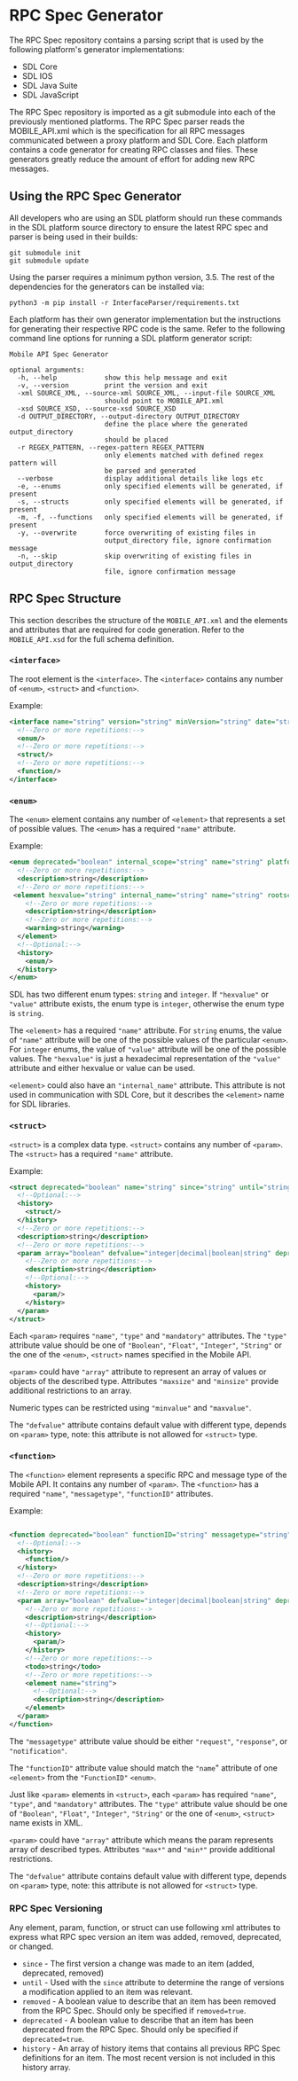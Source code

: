 # RPC Spec Generator

The RPC Spec repository contains a parsing script that is used by the following platform's generator implementations:

- SDL Core
- SDL IOS
- SDL Java Suite
- SDL JavaScript

The RPC Spec repository is imported as a git submodule into each of the previously mentioned platforms. The RPC Spec parser reads the MOBILE_API.xml which is the specification for all RPC messages communicated between a proxy platform and SDL Core. Each platform contains a code generator for creating RPC classes and files. These generators greatly reduce the amount of effort for adding new RPC messages.

## Using the RPC Spec Generator

All developers who are using an SDL platform should run these commands in the SDL platform source directory to ensure the latest RPC spec and parser is being used in their builds:

```
git submodule init
git submodule update
```

Using the parser requires a minimum python version, 3.5. The rest of the dependencies for the generators can be installed via:

```
python3 -m pip install -r InterfaceParser/requirements.txt
```

Each platform has their own generator implementation but the instructions for generating their respective RPC code is the same. Refer to the following command line options for running a SDL platform generator script:

```
Mobile API Spec Generator

optional arguments:
  -h, --help            show this help message and exit
  -v, --version         print the version and exit
  -xml SOURCE_XML, --source-xml SOURCE_XML, --input-file SOURCE_XML
                        should point to MOBILE_API.xml
  -xsd SOURCE_XSD, --source-xsd SOURCE_XSD
  -d OUTPUT_DIRECTORY, --output-directory OUTPUT_DIRECTORY
                        define the place where the generated output_directory
                        should be placed
  -r REGEX_PATTERN, --regex-pattern REGEX_PATTERN
                        only elements matched with defined regex pattern will
                        be parsed and generated
  --verbose             display additional details like logs etc
  -e, --enums           only specified elements will be generated, if present
  -s, --structs         only specified elements will be generated, if present
  -m, -f, --functions   only specified elements will be generated, if present
  -y, --overwrite       force overwriting of existing files in
                        output_directory file, ignore confirmation message
  -n, --skip            skip overwriting of existing files in output_directory
                        file, ignore confirmation message
```

## RPC Spec Structure

This section describes the structure of the `MOBILE_API.xml` and the elements and attributes that are required for code generation. Refer to the `MOBILE_API.xsd` for the full schema definition.

### `<interface>`
The root element is the `<interface>`. The `<interface>` contains any number of `<enum>`, `<struct>` and `<function>`.

Example:
```xml
<interface name="string" version="string" minVersion="string" date="string">
  <!--Zero or more repetitions:-->
  <enum/>
  <!--Zero or more repetitions:-->
  <struct/>
  <!--Zero or more repetitions:-->
  <function/>
</interface>
```

### `<enum>`
The `<enum>` element contains any number of `<element>` that represents a set of possible values. The `<enum>` has a required `"name"` attribute.

Example:
```xml
<enum deprecated="boolean" internal_scope="string" name="string" platform="string" since="string" until="string">
  <!--Zero or more repetitions:-->
  <description>string</description>
  <!--Zero or more repetitions:-->
 <element hexvalue="string" internal_name="string" name="string" rootscreen="boolean" since="string" value="integer">
    <!--Zero or more repetitions:-->
    <description>string</description>
    <!--Zero or more repetitions:-->
    <warning>string</warning>
  </element>
  <!--Optional:-->
  <history>
    <enum/>
  </history>
</enum>
```

SDL has two different enum types: `string` and `integer`. If `"hexvalue"` or `"value"` attribute exists, the enum type is `integer`, otherwise the enum type is `string`.

The `<element>` has a required `"name"` attribute. For `string` enums, the value of `"name"` attribute will be one of the possible values of the particular `<enum>`.  For `integer` enums, the value of `"value"` attribute will be one of the possible values. The `"hexvalue"` is just a hexadecimal representation of the `"value"` attribute and either hexvalue or value can be used.

`<element>` could also have an `"internal_name"` attribute. This attribute is not used in communication with SDL Core, but it describes the `<element>` name for SDL libraries.

### `<struct>`
`<struct>` is a complex data type. `<struct>` contains any number of `<param>`. The `<struct>` has a required `"name"` attribute.

Example:
```xml
<struct deprecated="boolean" name="string" since="string" until="string">
  <!--Optional:-->
  <history>
    <struct/>
  </history>
  <!--Zero or more repetitions:-->
  <description>string</description>
  <!--Zero or more repetitions:-->
  <param array="boolean" defvalue="integer|decimal|boolean|string" deprecated="boolean" mandatory="boolean" maxlength="integer" maxsize="integer" maxvalue="decimal" minlength="integer" minsize="integer" minvalue="decimal" name="string" since="string" type="string" until="string">
    <!--Zero or more repetitions:-->
    <description>string</description>
    <!--Optional:-->
    <history>
      <param/>
    </history>
  </param>
</struct>
```

Each `<param>` requires `"name"`, `"type"` and `"mandatory"` attributes. The `"type"` attribute value should be one of `"Boolean"`, `"Float"`, `"Integer"`, `"String"` or the one of the `<enum>`, `<struct>` names specified in the Mobile API.

`<param>` could have `"array"` attribute to represent an array of values or objects of the described type. Attributes `"maxsize"` and `"minsize"` provide additional restrictions to an array.

Numeric types can be restricted using `"minvalue"` and `"maxvalue"`. 

The `"defvalue"` attribute contains default value with different type, depends on `<param>` type, note: this attribute is not allowed for `<struct>` type.

### `<function>`
The `<function>` element represents a specific RPC and message type of the Mobile API. It contains any number of `<param>`. The `<function>` has a required `"name"`, `"messagetype"`, `"functionID"` attributes.

Example:
```xml

<function deprecated="boolean" functionID="string" messagetype="string" name="string" since="string" until="string">
  <!--Optional:-->
  <history>
    <function/>
  </history>
  <!--Zero or more repetitions:-->
  <description>string</description>
  <!--Zero or more repetitions:-->
  <param array="boolean" defvalue="integer|decimal|boolean|string" deprecated="boolean" mandatory="boolean" maxlength="integer" maxsize="integer" maxvalue="decimal" minlength="integer" minsize="integer" minvalue="decimal" name="string" platform="string" since="string" type="string" until="string">
    <!--Zero or more repetitions:-->
    <description>string</description>
    <!--Optional:-->
    <history>
      <param/>
    </history>
    <!--Zero or more repetitions:-->
    <todo>string</todo>
    <!--Zero or more repetitions:-->
    <element name="string">
      <!--Optional:-->
      <description>string</description>
    </element>
  </param>
</function>
```
The `"messagetype"` attribute value should be either `"request"`, `"response"`, or `"notification"`. 

The `"functionID"` attribute value should match the `"name`" attribute of one `<element>` from the `"FunctionID"` `<enum>`.

Just like `<param>` elements in `<struct>`, each `<param>` has required `"name"`, `"type"`, and `"mandatory"` attributes. The `"type"` attribute value should be one of `"Boolean"`, `"Float"`, `"Integer"`, `"String"` or the one of `<enum>`, `<struct>` name exists in XML.

`<param>` could have `"array"` attribute which means the param represents array of described types. Attributes `"max*"` and `"min*"` provide additional restrictions. 

The `"defvalue"` attribute contains default value with different type, depends on `<param>` type, note: this attribute is not allowed for `<struct>` type.

### RPC Spec Versioning
Any element, param, function, or struct can use following xml attributes to express what RPC spec version an item was added, removed, deprecated, or changed.

- `since` - The first version a change was made to an item (added, deprecated, removed)
- `until` - Used with the `since` attribute to determine the range of versions a modification applied to an item was relevant.
- `removed` - A boolean value to describe that an item has been removed from the RPC Spec. Should only be specified if `removed=true`.
- `deprecated` - A boolean value to describe that an item has been deprecated from the RPC Spec. Should only be specified if `deprecated=true`.
- `history` - An array of history items that contains all previous RPC Spec definitions for an item. The most recent version is not included in this history array.


